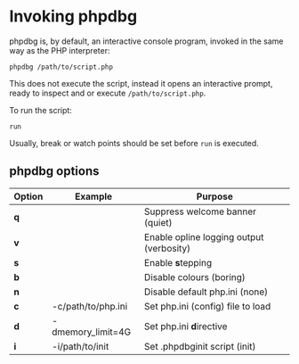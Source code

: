 Invoking phpdbg
===============

phpdbg is, by default, an interactive console program, invoked in the same way as the PHP interpreter:

    phpdbg /path/to/script.php

This does not execute the script, instead it opens an interactive prompt, ready to inspect and or execute ```/path/to/script.php```.

To run the script:

    run
    
Usually, break or watch points should be set before ```run``` is executed.

phpdbg options
--------------

<table>
<thead>
    <tr>
        <th>Option</th>
        <th>Example</th>
        <th>Purpose</th>
    </tr>
</thead>
<tbody>
    <tr>
        <td><b>q</b></td>
        <td>&nbsp;</td>
        <td>Suppress welcome banner (quiet)</td>
    </tr>
    <tr>
        <td><b>v</b></td>
        <td>&nbsp;</td>
        <td>Enable opline logging output (verbosity)</td>
    </tr>
    <tr>
        <td><b>s</b></td>
        <td>&nbsp;</td>
        <td>Enable <b>s</b>tepping</td>
    </tr>
    <tr>
        <td><b>b</b></td>
        <td>&nbsp;</td>
        <td>Disable colours (boring)</td>
    </tr>
    <tr>
        <td><b>n</b></td>
        <td>&nbsp;</td>
        <td>Disable default php.ini (none)</td>
    </tr>
    <tr>
        <td><b>c</b></td>
        <td>-c/path/to/php.ini</td>
        <td>Set php.ini (config) file to load</td>
    </tr>
    <tr>
        <td><b>d</b></td>
        <td>-dmemory_limit=4G</td>
        <td>Set php.ini <b>d</b>irective</td>
    </tr>
    <tr>
        <td><b>i</b></td>
        <td>-i/path/to/init</td>
        <td>Set .phpdbginit script (init)</td>
    </tr>
</tbody>
</table>

